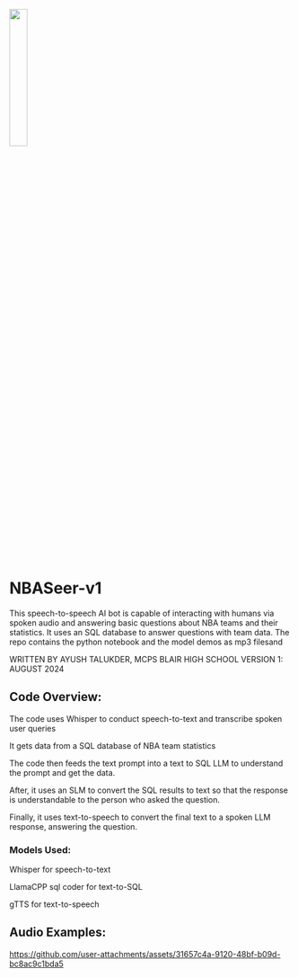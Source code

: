 <img src="https://github.com/user-attachments/assets/09270bcb-6e78-41c6-9d64-2c0300ab4145"
align left width=25% height=25%> 
# NBASeer-v1
This speech-to-speech AI bot is capable of interacting with humans via spoken audio and answering basic questions about NBA teams and their statistics. It uses an SQL database to answer questions with team data. The repo contains the python notebook and the model demos as mp3 filesand
 
WRITTEN BY AYUSH TALUKDER, MCPS BLAIR HIGH SCHOOL
VERSION 1: AUGUST 2024
## Code Overview:
The code uses Whisper to conduct speech-to-text and transcribe spoken user queries

It gets data from a SQL database of NBA team statistics

The code then feeds the text prompt into a text to SQL LLM to understand the prompt and get the data.

After, it uses an SLM to convert the SQL results to text so that the response is understandable to the person who asked the question.

Finally, it uses text-to-speech to convert the final text to a spoken LLM response, answering the question.


### Models Used:
Whisper for speech-to-text

LlamaCPP sql coder for text-to-SQL

gTTS for text-to-speech

## Audio Examples:

https://github.com/user-attachments/assets/31657c4a-9120-48bf-b09d-bc8ac9c1bda5




